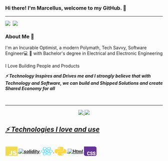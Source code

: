 ### Hi there! I'm Marcellus, welcome to my GitHub. 🌱

<hr />

<a href="https://www.linkedin.com/in/Marcellus-Ifeanyi/">
  <img align="left" width="24px" src="https://cdn.jsdelivr.net/npm/simple-icons@v3/icons/linkedin.svg"  />
</a>
<a href="mailto:Marschalice@gmail.com">
  <img align="left" width="26px" src="https://cdn.jsdelivr.net/npm/simple-icons@v3/icons/gmail.svg" />
</a>

<br/>

### About Me 🚀

 

I'm an Incurable Optimist, a modern Polymath, Tech Savvy, Software Engineer💻 🚀 with Bachelor's degree in Electrical and Electronic Engineering</br> </br>
I Love Building People and Products

<b><i>⚡ Technology Inspires and Drives me and I strongly believe that with Technology and Software, we can build and Shipped Solutions and create Shared Economy for all

<br/>
<hr />

<div align="center">
  <a href="https://github.com/MarsIfeanyi">
  <img height="180em" src="https://github-readme-stats.vercel.app/api?username=MarsIfeanyi&show_icons=true&theme=gradient&include_all_commits=true&count_private=true"/>
  <img height="180em" src="https://github-readme-stats.vercel.app/api/top-langs/?username=MarsIfeanyi&layout=compact&langs_count=7&theme=gradient"/>
</div>

## ⚡ Technologies I love and use

<div style="display: inline_block"><br>
  <img align="center" alt="js" height="30" width="40" src="https://raw.githubusercontent.com/devicons/devicon/master/icons/javascript/javascript-plain.svg">
  
  <img align="center" alt="solidity" height="30" width="40" src="https://https://docs.soliditylang.org/en/v0.8.11/_static/logo.svg">

  <img align="center" alt="react" height="30" width="40" src="https://raw.githubusercontent.com/devicons/devicon/master/icons/react/react-original.svg">

  <img align="center" alt="python" height="30" width="40" src="https://raw.githubusercontent.com/devicons/devicon/master/icons/python/python-plain.svg">
  
  <img align="center" alt="Html" height="30" width="40" src="https://raw.githubusercontent.com/devicons/devicon/master/icons/Html/Html-plain.svg">

  <img align="center" alt="Css" height="30" width="40" src="https://raw.githubusercontent.com/devicons/devicon/master/icons/Css/Css-original.svg">

</div>
